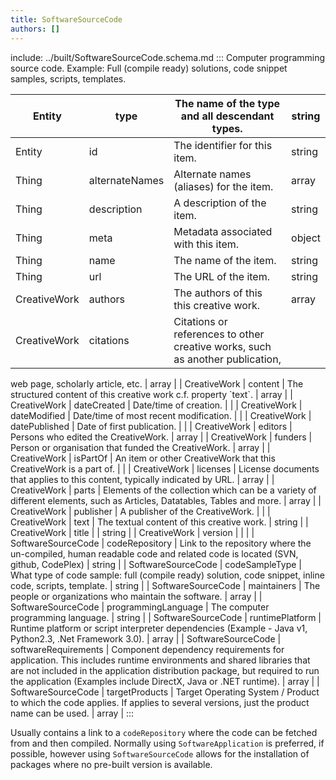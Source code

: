 ```yaml
---
title: SoftwareSourceCode
authors: []
---
```


include: ../built/SoftwareSourceCode.schema.md
:::
Computer programming source code. Example: Full (compile ready) solutions, code snippet samples, scripts, templates.

| Entity       | type           | The name of the type and all descendant types.                                | string |
| ------------ | -------------- | ----------------------------------------------------------------------------- | ------ |
| Entity       | id             | The identifier for this item.                                                 | string |
| Thing        | alternateNames | Alternate names (aliases) for the item.                                       | array  |
| Thing        | description    | A description of the item.                                                    | string |
| Thing        | meta           | Metadata associated with this item.                                           | object |
| Thing        | name           | The name of the item.                                                         | string |
| Thing        | url            | The URL of the item.                                                          | string |
| CreativeWork | authors        | The authors of this this creative work.                                       | array  |
| CreativeWork | citations      | Citations or references to other creative works, such as another publication, |        |

web page, scholarly article, etc. | array | | CreativeWork | content | The structured content of this creative work c.f. property \`text\`. | array | | CreativeWork | dateCreated | Date/time of creation. | | | CreativeWork | dateModified | Date/time of most recent modification. | | | CreativeWork | datePublished | Date of first publication. | | | CreativeWork | editors | Persons who edited the CreativeWork. | array | | CreativeWork | funders | Person or organisation that funded the CreativeWork. | array | | CreativeWork | isPartOf | An item or other CreativeWork that this CreativeWork is a part of. | | | CreativeWork | licenses | License documents that applies to this content, typically indicated by URL. | array | | CreativeWork | parts | Elements of the collection which can be a variety of different elements, such as Articles, Datatables, Tables and more. | array | | CreativeWork | publisher | A publisher of the CreativeWork. | | | CreativeWork | text | The textual content of this creative work. | string | | CreativeWork | title | | string | | CreativeWork | version | | | | SoftwareSourceCode | codeRepository | Link to the repository where the un-compiled, human readable code and related code is located (SVN, github, CodePlex) | string | | SoftwareSourceCode | codeSampleType | What type of code sample: full (compile ready) solution, code snippet, inline code, scripts, template. | string | | SoftwareSourceCode | maintainers | The people or organizations who maintain the software. | array | | SoftwareSourceCode | programmingLanguage | The computer programming language. | string | | SoftwareSourceCode | runtimePlatform | Runtime platform or script interpreter dependencies (Example - Java v1, Python2.3, .Net Framework 3.0). | array | | SoftwareSourceCode | softwareRequirements | Component dependency requirements for application. This includes runtime environments and shared libraries that are not included in the application distribution package, but required to run the application (Examples include DirectX, Java or .NET runtime). | array | | SoftwareSourceCode | targetProducts | Target Operating System / Product to which the code applies. If applies to several versions, just the product name can be used. | array |
:::

Usually contains a link to a `codeRepository` where the code can be fetched from and then compiled. Normally using `SoftwareApplication` is preferred, if possible, however using `SoftwareSourceCode` allows for the installation of packages where no pre-built version is available.
